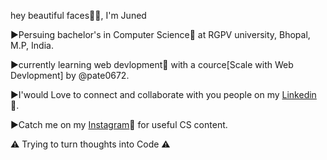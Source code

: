 hey beautiful faces👋🏿, I'm Juned 

▶️Persuing bachelor's in Computer Science🚀 at RGPV university, Bhopal, M.P, India.

▶️currently learning web devlopment🚀 with a cource[Scale with Web Devlopment] by @pate0672.

▶️I'would Love to connect and collaborate with you people on my <a href="https://www.linkedin.com/in/juned-ali-khan-958b70204">Linkedin</a> 🚀.

▶️Catch me on my <a href="https://instagram.com/mr.programmerr_?igshid=r4oj32wdezmj">Instagram</a>🚀 for useful CS content.

⚠️ Trying to turn thoughts into Code ⚠️
